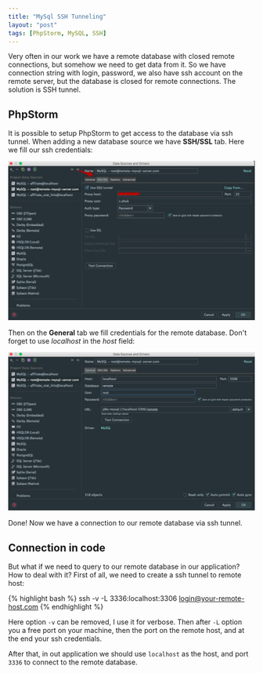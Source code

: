 ```yaml
---
title: "MySql SSH Tunneling"
layout: "post"
tags: [PhpStorm, MySQL, SSH]
---
```


Very often in our work we have a remote database with closed remote connections, but somehow we need to get data from it. So we have connection string with login, password, we also have ssh account on the remote server, but the database is closed for remote connections.
The solution is SSH tunnel.

## PhpStorm
It is possible to setup PhpStorm to get access to the database via ssh tunnel. When adding a new database source we have **SSH/SSL** tab. Here we fill our ssh credentials:

<div class="row">
<div class="col-sm-7">
<p class="text-center image">
    <img src="/assets/images/posts/mysql-ssh/storm-1.jpg" alt="cgn-edit" class="">
</p>
</div>
</div>

Then on the **General** tab we fill credentials for the remote database. Don't forget to use *localhost* in the *host* field:

<p class="text-center image">
    <img src="/assets/images/posts/mysql-ssh/storm-2.jpg" alt="cgn-edit" class="">
</p>

Done! Now we have a connection to our remote database via ssh tunnel.

## Connection in code
But what if we need to query to our remote database in our application? How to deal with it?
First of all, we need to create a ssh tunnel to remote host:

{% highlight bash %}
ssh -v -L 3336:localhost:3306 login@your-remote-host.com
{% endhighlight %}

Here option `-v` can be removed, I use it for verbose. Then after `-L` option you a free port on your machine, then the port on the remote host, and at the end your ssh credentials.

After that, in out application we should use `localhost` as the host, and port `3336` to connect to the remote database.

